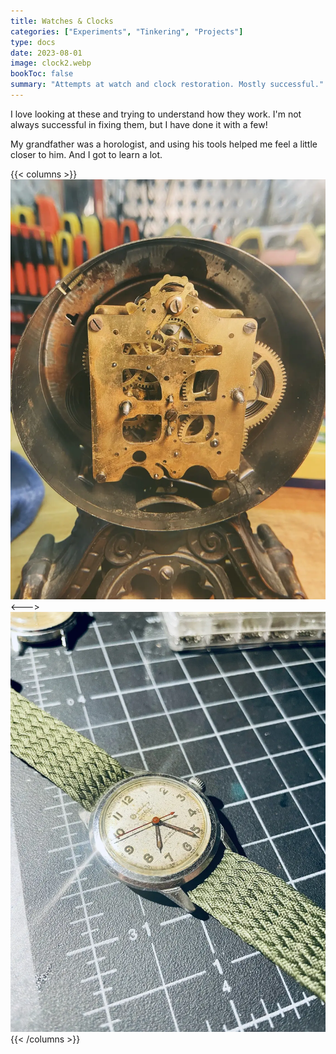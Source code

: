 ```yaml
---
title: Watches & Clocks
categories: ["Experiments", "Tinkering", "Projects"]
type: docs
date: 2023-08-01
image: clock2.webp
bookToc: false
summary: "Attempts at watch and clock restoration. Mostly successful."
---
```

I love looking at these and trying to understand how they work. I'm not always successful in fixing them, but I have done it with a few!

My grandfather was a horologist, and using his tools helped me feel a little closer to him. And I got to learn a lot. 

{{< columns >}}
![A mantlepiece clock that needed some refitting and unwarping some gears.](clock1.webp)
<--->
![A watch from 1952, I was able to clean the inner workings and restore it. Totally mechanical, too.](clock3.webp)
{{< /columns >}}